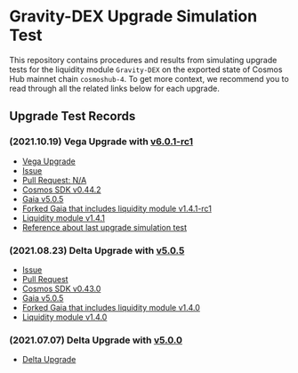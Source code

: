 # Gravity-DEX Upgrade Simulation Test

This repository contains procedures and results from simulating upgrade tests for the liquidity module `Gravity-DEX` on the exported state of Cosmos Hub mainnet chain `cosmoshub-4`. To get more context, we recommend you to read through all the related links below for each upgrade.

## Upgrade Test Records

### (2021.10.19) Vega Upgrade with [v6.0.1-rc1](v6.0.1-rc1) 

- [Vega Upgrade](https://github.com/cosmos/gaia/blob/main/docs/roadmap/cosmos-hub-roadmap-2.0.md#vega-upgrade-expected-q3-2021)
- [Issue](https://github.com/tendermint/liquidity/issues/447)
- [Pull Request: N/A]()
- [Cosmos SDK v0.44.2](https://github.com/cosmos/cosmos-sdk/releases/tag/v0.44.2)
- [Gaia v5.0.5](https://github.com/cosmos/gaia/releases/tag/v5.0.5)
- [Forked Gaia that includes liquidity module v1.4.1-rc1](https://github.com/b-harvest/gravity-dex/tree/tendermint/upgrade-sim-test-v6.0.1-rc1)
- [Liquidity module v1.4.1](https://github.com/Gravity-Devs/liquidity/releases/tag/v1.4.1)
- [Reference about last upgrade simulation test](https://github.com/b-harvest/gravity-dex-upgrade-test/pull/4)

### (2021.08.23) Delta Upgrade with [v5.0.5](v5.0.5) 

- [Issue](https://github.com/tendermint/liquidity/issues/403)
- [Pull Request](https://github.com/cosmos/gaia/pull/859)
- [Cosmos SDK v0.43.0](https://github.com/cosmos/cosmos-sdk/releases/tag/v0.43.0)
- [Gaia v5.0.5](https://github.com/cosmos/gaia/releases/tag/v5.0.5)
- [Forked Gaia that includes liquidity module v1.4.0](https://github.com/b-harvest/gravity-dex/tree/upgrade-liquidity-module-based-sdk-43)
- [Liquidity module v1.4.0](https://github.com/Gravity-Devs/liquidity/releases/tag/v1.4.0)

### (2021.07.07) Delta Upgrade with [v5.0.0](v5.0.0) 

- [Delta Upgrade](https://github.com/cosmos/gaia/blob/main/docs/roadmap/cosmos-hub-roadmap-2.0.md#delta-upgrade-completed-july-12-2021)